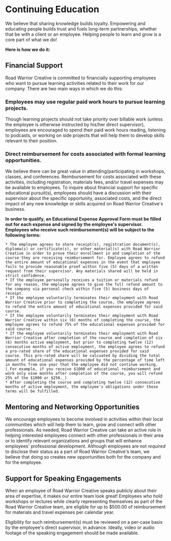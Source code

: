 # Continuing Education

We believe that sharing knowledge builds loyalty. Empowering and educating people builds trust and fuels long-term partnerships, whether that be with a client or an employee. Helping people to learn and grow is a core part of what we do!

__Here is how we do it:__

## Financial Support

Road Warrior Creative is committed to financially supporting employees who want to pursue learning activities related to their work for our company. There are two main ways in which we do this:

### Employees may use regular paid work hours to pursue learning projects. 

Though learning projects should not take priority over billable work (unless the employee is otherwise instructed by his/her direct supervisor), employees are encouraged to spend their paid work hours reading, listening to podcasts, or working on side projects that will help them to develop skills relevant to their position. 

### Direct reimbursement for costs associated with formal learning opportunities.

We believe there can be great value in attending/participating in workshops, classes, and conferences.  Reimbursement for costs associated with these activities, including registration, materials fees, and/or travel expenses may be available to employees.  To inquire about financial support for specific educational pursuit(s), employees should have a discussion with their supervisor about the specific opportunity, associated costs, and the direct impact of any new knowledge or skills acquired on Road Warrior Creative's business. 

__In order to qualify, an Educational Expense Approval Form must be filled out for each expense and signed by the employee's supervisor. Employees who receive such reimbursement(s) will be subject to the following terms:__

	* The employee agrees to share receipt(s), registration document(s), diploma(s) or certificate(s), or other material(s) with Road Warrior Creative in order to prove their enrollment in and completion of the course they are receiving reimbursement for. Employee agrees to refund the entire amount of educational expenses in the event that employee fails to provide reasonable proof within five (5) days of a written request from their supervisor. Any materials shared will be held in strict confidence.
	* If the employee personally receives a tuition or materials refund for any reason, the employee agrees to give the full refund amount to the company via personal check within five (5) business days of receipt.
	* If the employee voluntarily terminates their employment with Road Warrior Creative prior to completing the course, the employee agrees to refund the entire amount of educational expenses provided for said course.
	* If the employee voluntarily terminates their employment with Road Warrior Creative within six (6) months of completing the course, the employee agrees to refund 75% of the educational expenses provided for said course.
	* If the employee voluntarily terminates their employment with Road Warrior Creative after completion of the course and completion of six (6) months active employment, but prior to completing twelve (12) consecutive months of active employment, the employee agrees to refund a pro-rated share of the educational expenses provided for said course. This pro-rated share will be calcuated by dividing the total amount of educational expenses provided by the percentage of time left in months from one year that the employee did not continue working. (_For example, if you receive $1000 of educational reimbursement and work only nine months after completion of the course, you will refund 25% of the $1000 or $250._)
	* After completing the course and completing twelve (12) consecutive months of active employment, the employee's obligations under these terms will be fulfilled. 

## Mentoring and Networking Opportunities

We encourage employees to become involved in activities within their local communities which will help them to learn, grow and connect with other professionals. As needed, Road Warrior Creative can take an active role in helping interested employees connect with other professionals in their area or to identify relevant organizations and groups that will enhance employees' professional development. Although employees are not *required* to disclose their status as a part of Road Warrior Creative's team, we believe that doing so creates new opportunities both for the company and for the employee. 

## Support for Speaking Engagements

When an employee of Road Warrior Creative speaks publicly about their area of expertise, it makes our entire team look great! Employees who hold workshops or lectures while clearly representing themselves as part of the Road Warrior Creative team, are eligible for up to $500.00 of reimbursement for materials and travel expenses per calendar year. 

Eligibility for such reimbursement(s) must be reviewed on a per-case basis by the employee's direct supervisor, in advance. Ideally, video or audio footage of the speaking engagement should be made available.
